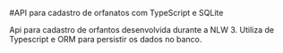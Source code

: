 #API para cadastro de orfanatos com TypeScript e SQLite

Api para cadastro de orfantos desenvolvida durante a NLW 3. Utiliza de Typescript e ORM para persistir os dados no banco.
